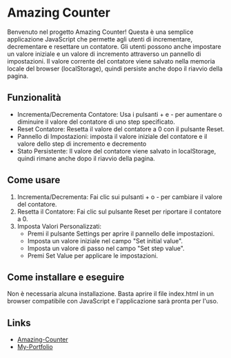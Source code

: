 # Amazing Counter

Benvenuto nel progetto Amazing Counter! Questa è una semplice applicazione JavaScript che permette agli utenti di incrementare, decrementare e resettare un contatore. Gli utenti possono anche impostare un valore iniziale e un valore di incremento attraverso un pannello di
impostazioni. Il valore corrente del contatore viene salvato nella memoria locale del browser (localStorage), quindi persiste anche dopo il riavvio della pagina.

## Funzionalità

- Incrementa/Decrementa Contatore: Usa i pulsanti + e - per aumentare o diminuire il valore del contatore di uno step specificato.
- Reset Contatore: Resetta il valore del contatore a 0 con il pulsante Reset.
- Pannello di Impostazioni: imposta il valore iniziale del contatore e il valore dello step di incremento e decremento
- Stato Persistente: Il valore del contatore viene salvato in localStorage, quindi rimane anche dopo il riavvio della pagina.

## Come usare

1. Incrementa/Decrementa: Fai clic sui pulsanti + o - per cambiare il valore del contatore.
2. Resetta il Contatore: Fai clic sul pulsante Reset per riportare il contatore a 0.
3. Imposta Valori Personalizzati:
   - Premi il pulsante Settings per aprire il pannello delle impostazioni.
   - Imposta un valore iniziale nel campo "Set initial value".
   - Imposta un valore di passo nel campo "Set step value".
   - Premi Set Value per applicare le impostazioni.

## Come installare e eseguire

Non è necessaria alcuna installazione. Basta aprire il file index.html in un browser compatibile con JavaScript e l'applicazione sarà pronta per l'uso.

## Links

- [Amazing-Counter](https://contatore-javascript.netlify.app/)
- [My-Portfolio](https://doatialessandroportofolio.netlify.app/)